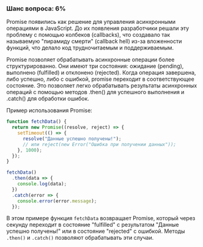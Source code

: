 ### Шанс вопроса: 6%

Promise появились как решение для управления асинхронными операциями в JavaScript. До их появления разработчики решали эту проблему с помощью колбеков (callbacks), что создавало так называемую "пирамиду смерти" (callback hell) из-за вложенности функций, что делало код трудночитаемым и поддерживаемым.

Promise позволяет обрабатывать асинхронные операции более структурированно. Они имеют три состояния: ожидание (pending), выполнено (fulfilled) и отклонено (rejected). Когда операция завершена, либо успешно, либо с ошибкой, promise переходит в соответствующее состояние. Это позволяет легко обрабатывать результаты асинхронных операций с помощью методов .then() для успешного выполнения и .catch() для обработки ошибок.

Пример использования Promise:
```javascript
function fetchData() {
  return new Promise((resolve, reject) => {
    setTimeout(() => {
      resolve("Данные успешно получены!");
      // или reject(new Error("Ошибка при получении данных"));
    }, 1000);
  });
}

fetchData()
  .then(data => {
    console.log(data);
  })
  .catch(error => {
    console.error(error.message);
  });
```

В этом примере функция `fetchData` возвращает Promise, который через секунду переходит в состояние "fulfilled" с результатом "Данные успешно получены!" или в состояние "rejected" с ошибкой. Методы `.then()` и `.catch()` позволяют обрабатывать эти случаи.